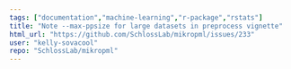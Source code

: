 ```yaml
---
tags: ["documentation","machine-learning","r-package","rstats"]
title: "Note --max-ppsize for large datasets in preprocess vignette"
html_url: "https://github.com/SchlossLab/mikropml/issues/233"
user: "kelly-sovacool"
repo: "SchlossLab/mikropml"
---
```



